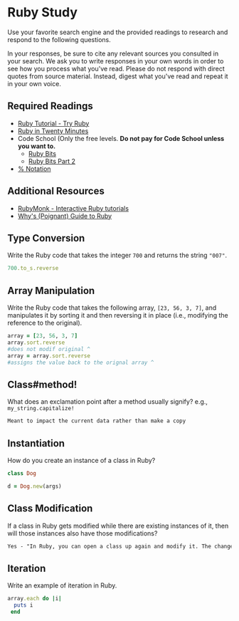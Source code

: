 # Ruby Study

Use your favorite search engine and the provided readings to research and
respond to the following questions.

In your responses, be sure to cite any relevant sources you consulted in your
search. We ask you to write responses in your own words in order to see how you
process what you've read. Please do not respond with direct quotes from source
material. Instead, digest what you've read and repeat it in your own voice.

## Required Readings

-   [Ruby Tutorial - Try Ruby](http://tryruby.org/)
-   [Ruby in Twenty Minutes](https://www.ruby-lang.org/en/documentation/quickstart/)
-   Code School (Only the free levels. **Do not pay for Code School unless you want to.**
    -   [Ruby Bits](https://www.codeschool.com/courses/ruby-bits)
    -   [Ruby Bits Part 2](https://www.codeschool.com/courses/ruby-bits-part-2)
-   [% Notation](https://en.wikibooks.org/wiki/Ruby_Programming/Syntax/Literals#The_.25_Notation)

## Additional Resources

-   [RubyMonk - Interactive Ruby tutorials](https://rubymonk.com/)
-   [Why's (Poignant) Guide to Ruby](http://poignant.guide/)

## Type Conversion

Write the Ruby code that takes the integer `700` and returns the string `"007"`.

```ruby
700.to_s.reverse
```

## Array Manipulation

Write the Ruby code that takes the following array, `[23, 56, 3, 7]`, and
manipulates it by sorting it and then reversing it in place (i.e., modifying the
reference to the original).

```ruby
array = [23, 56, 3, 7]
array.sort.reverse
#does not modif original ^
array = array.sort.reverse
#assigns the value back to the orignal array ^
```

## Class#method!

What does an exclamation point after a method usually signify?  e.g.,
`my_string.capitalize!`

```md
Meant to impact the current data rather than make a copy
```

## Instantiation
How do you create an instance of a class in Ruby?

```ruby
class Dog

d = Dog.new(args)
```

## Class Modification

If a class in Ruby gets modified while there are existing instances of it, then
will those instances also have those modifications?

```md
Yes - "In Ruby, you can open a class up again and modify it. The changes will be present in any new objects you create and even available in existing objects of that class"
```

## Iteration

Write an example of iteration in Ruby.

```ruby
array.each do |i|
  puts i
 end 
```
